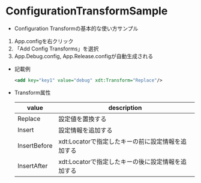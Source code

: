 # ConfigurationTransformSample

- Configuration Transformの基本的な使い方サンプル

1. App.configを右クリック
1. 「Add Config Transforms」を選択
1. App.Debug.config, App.Release.configが自動生成される

- 記載例
    ```xml
    <add key="key1" value="debug" xdt:Transform="Replace"/>
    ```

- Transform属性

    |value|description|
    |---|---|
    |Replace|設定値を置換する|
    |Insert|設定情報を追加する|
    |InsertBefore|xdt:Locatorで指定したキーの前に設定情報を追加する|
    |InsertAfter|xdt:Locatorで指定したキーの後に設定情報を追加する|
